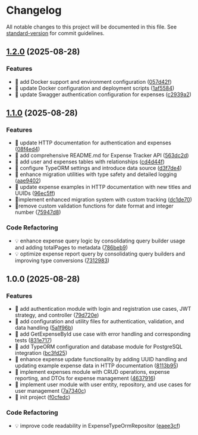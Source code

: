 # Changelog

All notable changes to this project will be documented in this file. See [standard-version](https://github.com/conventional-changelog/standard-version) for commit guidelines.

## [1.2.0](https://github.com/nathakritbc/expense_tracker_api/compare/v1.1.0...v1.2.0) (2025-08-28)

### Features

*  🎸 add Docker support and environment configuration ([057d42f](https://github.com/nathakritbc/expense_tracker_api/commit/057d42fdba32e2f179563ac30b48fc984f7de814))
* 🎸 update Docker configuration and deployment scripts ([1af5584](https://github.com/nathakritbc/expense_tracker_api/commit/1af558498ae2a0a5d02f00ffa790ca87639b2c47))
* 🎸 update Swagger authentication configuration for expenses ([c2939a2](https://github.com/nathakritbc/expense_tracker_api/commit/c2939a28125e9e98cb85a9918258bcc347ab106b))

## [1.1.0](https://github.com/nathakritbc/expense_tracker_api/compare/v1.0.0...v1.1.0) (2025-08-28)

### Features

*  🎸 update HTTP documentation for authentication and expenses ([08f4ed4](https://github.com/nathakritbc/expense_tracker_api/commit/08f4ed45222221e7328e89266aa8f2946cc50455))
* 🎉 add comprehensive README.md for Expense Tracker API ([563dc2d](https://github.com/nathakritbc/expense_tracker_api/commit/563dc2d76115690e433187df3de32126a0446293))
* 🎸 add user and expenses tables with relationships ([cd4d44f](https://github.com/nathakritbc/expense_tracker_api/commit/cd4d44f455a9dafd09e0b45e1445658909d6f813))
* 🎸 configure TypeORM settings and introduce data source ([d3f7de4](https://github.com/nathakritbc/expense_tracker_api/commit/d3f7de4bd1d4c32411a3eb9d01a01c6747a67f29))
* 🎸 enhance migration utilities with type safety and detailed logging ([aae9402](https://github.com/nathakritbc/expense_tracker_api/commit/aae9402bc3c1a273bef6b795d0b9dc6cb619d39c))
* 🎸 update expense examples in HTTP documentation with new titles and UUIDs ([96ec5ff](https://github.com/nathakritbc/expense_tracker_api/commit/96ec5ffb8a7becfe3d7ee31974ac5ebc2782d75b))
* 🎸implement enhanced migration system with custom tracking ([dc1de70](https://github.com/nathakritbc/expense_tracker_api/commit/dc1de702fa1c9cc28b57e85f17b9f7401480524a))
* 🎸remove custom validation functions for date format and integer number ([75947d8](https://github.com/nathakritbc/expense_tracker_api/commit/75947d8a2f86c6575546a16297abac0a4ca82754))

### Code Refactoring

* 💡 enhance expense query logic by consolidating query builder usage and adding totalPages to metadata ([786beb9](https://github.com/nathakritbc/expense_tracker_api/commit/786beb966b378a5b1ccb1b07453afbb0a5104297))
* 💡 optimize expense report query by consolidating query builders and improving type conversions ([7312983](https://github.com/nathakritbc/expense_tracker_api/commit/7312983aba694bf48c7e9f68bf9bfa6ad4e61d02))

## 1.0.0 (2025-08-28)

### Features

* 🎸 add authentication module with login and registration use cases, JWT strategy, and controller ([79d720e](https://github.com/nathakritbc/expense_tracker_api/commit/79d720e1f7ca6d69df2cfb13bb19383dfd4dc5c6))
* 🎸 add configuration and utility files for authentication, validation, and data handling ([5a1f96b](https://github.com/nathakritbc/expense_tracker_api/commit/5a1f96b405320a680d832289615ad07df1bb6d67))
* 🎸 add GetExpenseById use case with error handling and corresponding tests ([831e717](https://github.com/nathakritbc/expense_tracker_api/commit/831e717796dc86f334db90edea0456daaf97f761))
* 🎸 add TypeORM configuration and database module for PostgreSQL integration ([bc3fd25](https://github.com/nathakritbc/expense_tracker_api/commit/bc3fd2533e5697b8ca607d64e99ef7fe82c2864e))
* 🎸 enhance expense update functionality by adding UUID handling and updating example expense data in HTTP documentation ([8113b95](https://github.com/nathakritbc/expense_tracker_api/commit/8113b9500c35fa4c5fb48c88cd61cc1cb5117804))
* 🎸 implement expenses module with CRUD operations, expense reporting, and DTOs for expense management ([4637916](https://github.com/nathakritbc/expense_tracker_api/commit/46379163cfa4aa7447b69ac9104fa2537246cef5))
* 🎸 implement user module with user entity, repository, and use cases for user management ([7a7340c](https://github.com/nathakritbc/expense_tracker_api/commit/7a7340c621216b7602d5fd53106ed54296536824))
* 🎸 init project ([f0cfedc](https://github.com/nathakritbc/expense_tracker_api/commit/f0cfedca42bf6ed0243bde678f4ffafe8e2e83d1))

### Code Refactoring

* 💡 improve code readability in ExpenseTypeOrmRepositor ([eaee3cf](https://github.com/nathakritbc/expense_tracker_api/commit/eaee3cf324c9d36b0c00f0b1500bb914f0ca7ec1))
